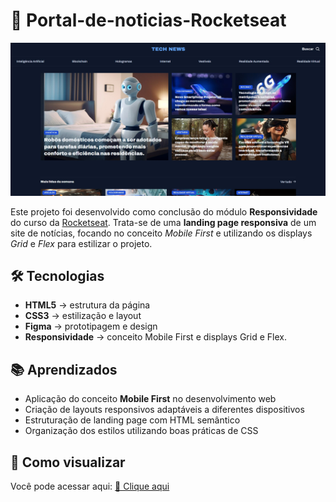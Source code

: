 # 📰 Portal-de-noticias-Rocketseat

![Capa do Projeto](./assets/images/thumb.jpg)

Este projeto foi desenvolvido como conclusão do módulo **Responsividade** do curso da [Rocketseat](https://www.rocketseat.com.br/).
Trata-se de uma **landing page responsiva** de um site de notícias, focando no conceito *Mobile First* e utilizando os displays *Grid* e *Flex* para estilizar o projeto.

## 🛠️ Tecnologias

- **HTML5** → estrutura da página  
- **CSS3** → estilização e layout  
- **Figma** → prototipagem e design  
- **Responsividade** → conceito Mobile First e displays Grid e Flex.

## 📚 Aprendizados

- Aplicação do conceito **Mobile First** no desenvolvimento web  
- Criação de layouts responsivos adaptáveis a diferentes dispositivos  
- Estruturação de landing page com HTML semântico  
- Organização dos estilos utilizando boas práticas de CSS  

## 🚀 Como visualizar

Você pode acessar aqui: [🔗 Clique aqui](https://lagantunes.github.io/Portal-de-noticias-Rocketseat/)
